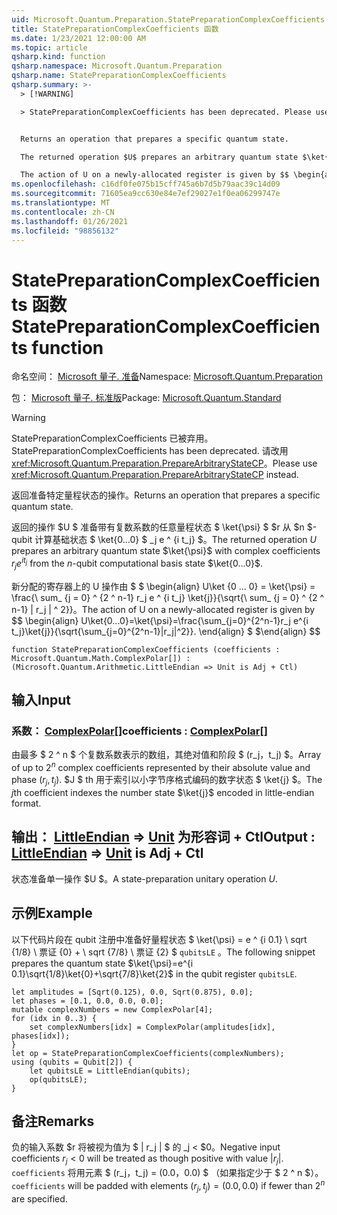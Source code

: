 ```yaml
---
uid: Microsoft.Quantum.Preparation.StatePreparationComplexCoefficients
title: StatePreparationComplexCoefficients 函数
ms.date: 1/23/2021 12:00:00 AM
ms.topic: article
qsharp.kind: function
qsharp.namespace: Microsoft.Quantum.Preparation
qsharp.name: StatePreparationComplexCoefficients
qsharp.summary: >-
  > [!WARNING]

  > StatePreparationComplexCoefficients has been deprecated. Please use <xref:Microsoft.Quantum.Preparation.PrepareArbitraryStateCP> instead.


  Returns an operation that prepares a specific quantum state.

  The returned operation $U$ prepares an arbitrary quantum state $\ket{\psi}$ with complex coefficients $r_j e^{i t_j}$ from the $n$-qubit computational basis state $\ket{0...0}$.

  The action of U on a newly-allocated register is given by $$ \begin{align} U\ket{0...0}=\ket{\psi}=\frac{\sum_{j=0}^{2^n-1}r_j e^{i t_j}\ket{j}}{\sqrt{\sum_{j=0}^{2^n-1}|r_j|^2}}. \end{align} $$
ms.openlocfilehash: c16df0fe075b15cff745a6b7d5b79aac39c14d09
ms.sourcegitcommit: 71605ea9cc630e84e7ef29027e1f0ea06299747e
ms.translationtype: MT
ms.contentlocale: zh-CN
ms.lasthandoff: 01/26/2021
ms.locfileid: "98856132"
---
```

# <a name="statepreparationcomplexcoefficients-function"></a><span data-ttu-id="11f3f-102">StatePreparationComplexCoefficients 函数</span><span class="sxs-lookup"><span data-stu-id="11f3f-102">StatePreparationComplexCoefficients function</span></span>

<span data-ttu-id="11f3f-103">命名空间： [Microsoft 量子. 准备](xref:Microsoft.Quantum.Preparation)</span><span class="sxs-lookup"><span data-stu-id="11f3f-103">Namespace: [Microsoft.Quantum.Preparation](xref:Microsoft.Quantum.Preparation)</span></span>

<span data-ttu-id="11f3f-104">包： [Microsoft 量子. 标准版](https://nuget.org/packages/Microsoft.Quantum.Standard)</span><span class="sxs-lookup"><span data-stu-id="11f3f-104">Package: [Microsoft.Quantum.Standard](https://nuget.org/packages/Microsoft.Quantum.Standard)</span></span>


> [!WARNING]
> <span data-ttu-id="11f3f-105">StatePreparationComplexCoefficients 已被弃用。</span><span class="sxs-lookup"><span data-stu-id="11f3f-105">StatePreparationComplexCoefficients has been deprecated.</span></span> <span data-ttu-id="11f3f-106">请改用 <xref:Microsoft.Quantum.Preparation.PrepareArbitraryStateCP>。</span><span class="sxs-lookup"><span data-stu-id="11f3f-106">Please use <xref:Microsoft.Quantum.Preparation.PrepareArbitraryStateCP> instead.</span></span>

<span data-ttu-id="11f3f-107">返回准备特定量程状态的操作。</span><span class="sxs-lookup"><span data-stu-id="11f3f-107">Returns an operation that prepares a specific quantum state.</span></span>

<span data-ttu-id="11f3f-108">返回的操作 $U $ 准备带有复数系数的任意量程状态 $ \ket{\psi} $ $r 从 $n $-qubit 计算基础状态 $ \ket{0...0} $ _j e ^ {i t_j} $。</span><span class="sxs-lookup"><span data-stu-id="11f3f-108">The returned operation $U$ prepares an arbitrary quantum state $\ket{\psi}$ with complex coefficients $r_j e^{i t_j}$ from the $n$-qubit computational basis state $\ket{0...0}$.</span></span>

<span data-ttu-id="11f3f-109">新分配的寄存器上的 U 操作由 $ $ \begin{align} U\ket {0 ... 0} = \ket{\psi} = \frac{\ sum_ {j = 0} ^ {2 ^ n-1} r_j e ^ {i t_j} \ket{j}}{\sqrt{\ sum_ {j = 0} ^ {2 ^ n-1} | r_j | ^ 2}}。</span><span class="sxs-lookup"><span data-stu-id="11f3f-109">The action of U on a newly-allocated register is given by $$ \begin{align} U\ket{0...0}=\ket{\psi}=\frac{\sum_{j=0}^{2^n-1}r_j e^{i t_j}\ket{j}}{\sqrt{\sum_{j=0}^{2^n-1}|r_j|^2}}.</span></span>
<span data-ttu-id="11f3f-110">\end{align} $ $</span><span class="sxs-lookup"><span data-stu-id="11f3f-110">\end{align} $$</span></span>

```qsharp
function StatePreparationComplexCoefficients (coefficients : Microsoft.Quantum.Math.ComplexPolar[]) : (Microsoft.Quantum.Arithmetic.LittleEndian => Unit is Adj + Ctl)
```


## <a name="input"></a><span data-ttu-id="11f3f-111">输入</span><span class="sxs-lookup"><span data-stu-id="11f3f-111">Input</span></span>

### <a name="coefficients--complexpolar"></a><span data-ttu-id="11f3f-112">系数： [ComplexPolar](xref:Microsoft.Quantum.Math.ComplexPolar)[]</span><span class="sxs-lookup"><span data-stu-id="11f3f-112">coefficients : [ComplexPolar](xref:Microsoft.Quantum.Math.ComplexPolar)[]</span></span>

<span data-ttu-id="11f3f-113">由最多 $ 2 ^ n $ 个复数系数表示的数组，其绝对值和阶段 $ (r_j，t_j) $。</span><span class="sxs-lookup"><span data-stu-id="11f3f-113">Array of up to $2^n$ complex coefficients represented by their absolute value and phase $(r_j, t_j)$.</span></span> <span data-ttu-id="11f3f-114">$J $ th 用于索引以小字节序格式编码的数字状态 $ \ket{j} $。</span><span class="sxs-lookup"><span data-stu-id="11f3f-114">The $j$th coefficient indexes the number state $\ket{j}$ encoded in little-endian format.</span></span>



## <a name="output--littleendian--unit--is-adj--ctl"></a><span data-ttu-id="11f3f-115">输出： [LittleEndian](xref:Microsoft.Quantum.Arithmetic.LittleEndian) => [Unit](xref:microsoft.quantum.lang-ref.unit)  为形容词 + Ctl</span><span class="sxs-lookup"><span data-stu-id="11f3f-115">Output : [LittleEndian](xref:Microsoft.Quantum.Arithmetic.LittleEndian) => [Unit](xref:microsoft.quantum.lang-ref.unit)  is Adj + Ctl</span></span>

<span data-ttu-id="11f3f-116">状态准备单一操作 $U $。</span><span class="sxs-lookup"><span data-stu-id="11f3f-116">A state-preparation unitary operation $U$.</span></span>

## <a name="example"></a><span data-ttu-id="11f3f-117">示例</span><span class="sxs-lookup"><span data-stu-id="11f3f-117">Example</span></span>

<span data-ttu-id="11f3f-118">以下代码片段在 qubit 注册中准备好量程状态 $ \ket{\psi} = e ^ {i 0.1} \ sqrt {1/8} \ 票证 {0} + \ sqrt {7/8} \ 票证 {2} $ `qubitsLE` 。</span><span class="sxs-lookup"><span data-stu-id="11f3f-118">The following snippet prepares the quantum state $\ket{\psi}=e^{i 0.1}\sqrt{1/8}\ket{0}+\sqrt{7/8}\ket{2}$ in the qubit register `qubitsLE`.</span></span>

```qsharp
let amplitudes = [Sqrt(0.125), 0.0, Sqrt(0.875), 0.0];
let phases = [0.1, 0.0, 0.0, 0.0];
mutable complexNumbers = new ComplexPolar[4];
for (idx in 0..3) {
    set complexNumbers[idx] = ComplexPolar(amplitudes[idx], phases[idx]);
}
let op = StatePreparationComplexCoefficients(complexNumbers);
using (qubits = Qubit[2]) {
    let qubitsLE = LittleEndian(qubits);
    op(qubitsLE);
}
```

## <a name="remarks"></a><span data-ttu-id="11f3f-119">备注</span><span class="sxs-lookup"><span data-stu-id="11f3f-119">Remarks</span></span>

<span data-ttu-id="11f3f-120">负的输入系数 $r 将被视为值为 $ | r_j | $ 的 _j < $0。</span><span class="sxs-lookup"><span data-stu-id="11f3f-120">Negative input coefficients $r_j < 0$ will be treated as though positive with value $|r_j|$.</span></span> <span data-ttu-id="11f3f-121">`coefficients` 将用元素 $ (r_j，t_j) = (0.0，0.0) $ （如果指定少于 $ 2 ^ n $）。</span><span class="sxs-lookup"><span data-stu-id="11f3f-121">`coefficients` will be padded with elements $(r_j, t_j) = (0.0, 0.0)$ if fewer than $2^n$ are specified.</span></span>